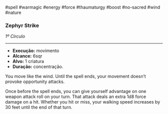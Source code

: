 #spell #warmagic #energy #force #thaumaturgy #boost #no-sacred #wind #nature
### Zephyr Strike
*1º Círculo*
___
- **Execução:** movimento
- **Alcance:** 6sqr
- **Alvo:** 1 criatura
- **Duração:** concentração.

You move like the wind. Until the spell ends, your movement doesn’t provoke opportunity attacks.

Once before the spell ends, you can give yourself advantage on one weapon attack roll on your turn. That attack deals an extra 1d8 force damage on a hit. Whether you hit or miss, your walking speed increases by 30 feet until the end of that turn.
